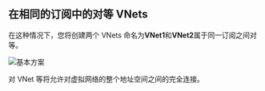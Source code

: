 ## <a name="peering-vnets-in-the-same-subscription"></a>在相同的订阅中的对等 VNets

在这种情况下，您将创建两个 VNets 命名为**VNet1**和**VNet2**属于同一订阅之间对等。 

![基本方案](./media/virtual-networks-create-vnetpeering-scenario-basic-include/figure01.PNG)

对 VNet 等将允许对虚拟网络的整个地址空间之间的完全连接。    